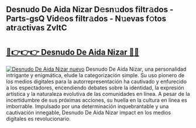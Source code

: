 ## Desnudo De Aida Nizar D𝚎sn𝚞dos filtr𝚊dos - Parts-gsQ Vid𝚎os filtr𝚊dos - N𝚞evas f𝚘tos atr𝚊ctivas ZvItC

# <h2><a href="http://mb6ho2g.tromn.icu/?c=Desnudo+De+Aida+Nizar">🔗👉👉👉 Desnudo De Aida Nizar 🔗🔗</a></h2>

[![Desnudo De Aida Nizar nuevo](https://i.imgur.com/pEAQMta.gif)](http://mb6ho2g.tromn.icu/?c=Desnudo+De+Aida+Nizar)
Desnudo De Aida Nizar, una personalidad intrigante y enigmática, elude la categorización simple. Su uso pionero de los medios digitales para la autorrepresentación ha cautivado y enfurecido a los espectadores, encendiendo debates sobre la identidad, la expresión artística y la naturaleza evolutiva de las comunidades en línea. A pesar de la incertidumbre de sus próximas acciones, su huella en la cultura en línea es imborrable. Impulsado por una determinación inquebrantable y una cautivación innegable, Desnudo De Aida Nizar impact en los medios digitales es revolucionario.
